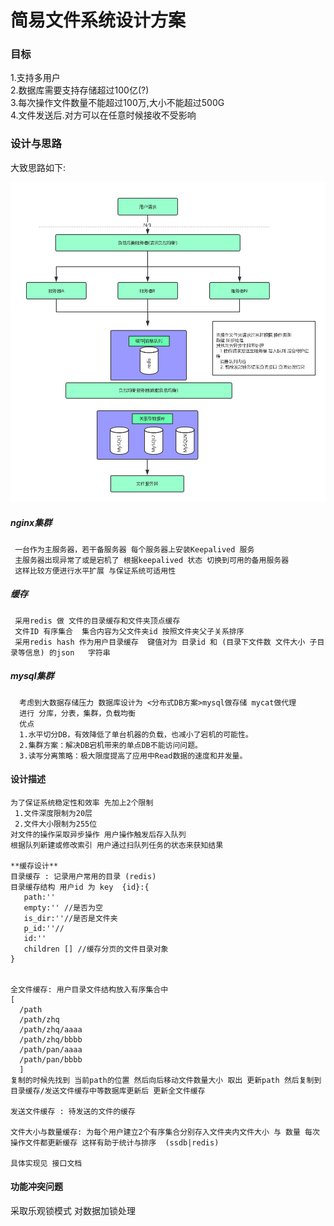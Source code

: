# 简易文件系统设计方案

### 目标

1.支持多用户  
2.数据库需要支持存储超过100亿\(?\)  
3.每次操作文件数量不能超过100万,大小不能超过500G  
4.文件发送后.对方可以在任意时候接收不受影响

### 设计与思路

大致思路如下:

![](/assets/系统架构.png)

##### nginx集群

```
 一台作为主服务器，若干备服务器 每个服务器上安装Keepalived 服务 
 主服务器出现异常了或是宕机了 根据keepalived 状态 切换到可用的备用服务器
 这样比较方便进行水平扩展 与保证系统可适用性
```

##### 缓存

```
 采用redis 做 文件的目录缓存和文件夹顶点缓存 
 文件ID 有序集合  集合内容为父文件夹id 按照文件夹父子关系排序
 采用redis hash 作为用户目录缓存  键值对为 目录id 和 (目录下文件数 文件大小 子目录等信息) 的json   字符串
```

##### mysql集群

```
  考虑到大数据存储压力 数据库设计为 <分布式DB方案>mysql做存储 mycat做代理
  进行 分库，分表，集群，负载均衡
  优点
  1.水平切分DB，有效降低了单台机器的负载，也减小了宕机的可能性。
  2.集群方案：解决DB宕机带来的单点DB不能访问问题。
  3.读写分离策略：极大限度提高了应用中Read数据的速度和并发量。
```

#### 设计描述

```
为了保证系统稳定性和效率 先加上2个限制 
 1.文件深度限制为20层
 2.文件大小限制为255位
对文件的操作采取异步操作 用户操作触发后存入队列
根据队列新建或修改索引 用户通过扫队列任务的状态来获知结果 

**缓存设计**
目录缓存 : 记录用户常用的目录 (redis)
目录缓存结构 用户id 为 key  {id}:{
   path:''
   empty:'' //是否为空
   is_dir:''//是否是文件夹
   p_id:''//
   id:''
   children [] //缓存分页的文件目录对象
}


全文件缓存: 用户目录文件结构放入有序集合中 
[
  /path
  /path/zhq
  /path/zhq/aaaa
  /path/zhq/bbbb
  /path/pan/aaaa
  /path/pan/bbbb
  ] 
复制的时候先找到 当前path的位置 然后向后移动文件数量大小 取出 更新path 然后复制到目录缓存/发送文件缓存中等数据库更新后 更新全文件缓存

发送文件缓存 : 待发送的文件的缓存

文件大小与数量缓存: 为每个用户建立2个有序集合分别存入文件夹内文件大小 与 数量 每次操作文件都更新缓存 这样有助于统计与排序  (ssdb|redis)

具体实现见 接口文档
```

#### 功能冲突问题

采取乐观锁模式 对数据加锁处理

